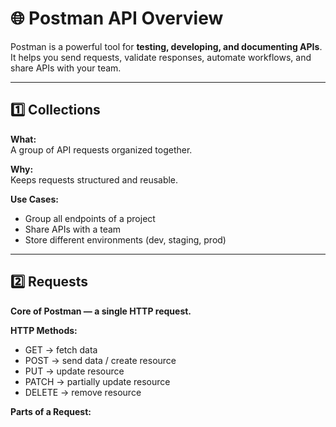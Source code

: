 # 🌐 Postman API Overview

Postman is a powerful tool for **testing, developing, and documenting APIs**.  
It helps you send requests, validate responses, automate workflows, and share APIs with your team.

---

## 1️⃣ Collections

**What:**  
A group of API requests organized together.

**Why:**  
Keeps requests structured and reusable.

**Use Cases:**  
- Group all endpoints of a project  
- Share APIs with a team  
- Store different environments (dev, staging, prod)

---

## 2️⃣ Requests

**Core of Postman — a single HTTP request.**

**HTTP Methods:**  
- GET → fetch data  
- POST → send data / create resource  
- PUT → update resource  
- PATCH → partially update resource  
- DELETE → remove resource  

**Parts of a Request:**  
